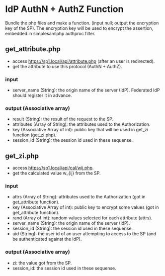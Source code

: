 # IdP AuthN + AuthZ Function
Bundle the php files and make a function. (input null; output the encryption key of the SP).
The encryption key will be used to encrypt the assertion, embedded in simplesamlphp authproc filter.

## get_attribute.php
- access https://sp1.local/api/attribute.php (after an user is redirected).
- get the attribute to use this protocol (AuthN + AuthZ).

### input
- server_name (String): the origin name of the server (IdP). Federated IdP should register it in advance.

### output (Associative array)
- result (String): the result of the request to the SP.
- attributes (Array of String): the attributes used to the Authorization.
- key (Associative Array of int): public key that will be used in get_zi function (get_zi.php).
- session_id (String): the session id used in these sequense.

## get_zi.php
- access https://sp1.local/api/cal/wij.php.
- get the calculated value w_{ij} from the SP.

### input
- attrs (Array of String): attributes used to the Authorization (got in get_attribute function).
- key (Associative Array of int): public key to encrypt some values (got in get_attribute function).
- rand (Array of int): random values selected for each attribute (attrs).
- server_name (String): the origin name of the server (IdP).
- session_id (String): the session id used in these sequense.
- uid (String): the user id of an user attempting to access to the SP (and be authenticated against the IdP).

### output (Associative array)
- zi: the value got from the SP.
- session_id: the session id used in these sequense.
